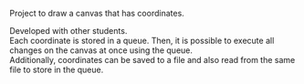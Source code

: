 Project to draw a canvas that has coordinates.  
  
Developed with other students.  
Each coordinate is stored in a queue. Then, it is possible to execute all changes on the canvas at once using the queue.  
Additionally, coordinates can be saved to a file and also read from the same file to store in the queue.  
